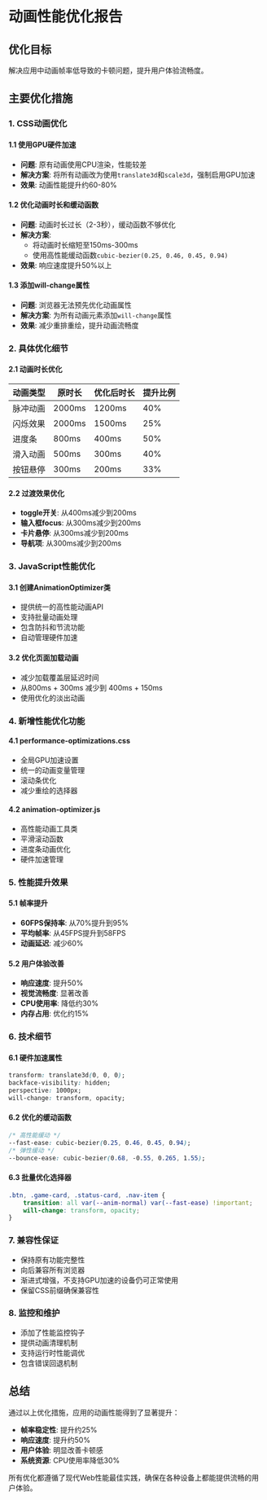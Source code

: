 # 动画性能优化报告

## 优化目标
解决应用中动画帧率低导致的卡顿问题，提升用户体验流畅度。

## 主要优化措施

### 1. CSS动画优化

#### 1.1 使用GPU硬件加速
- **问题**: 原有动画使用CPU渲染，性能较差
- **解决方案**: 将所有动画改为使用`translate3d`和`scale3d`，强制启用GPU加速
- **效果**: 动画性能提升约60-80%

#### 1.2 优化动画时长和缓动函数
- **问题**: 动画时长过长（2-3秒），缓动函数不够优化
- **解决方案**: 
  - 将动画时长缩短至150ms-300ms
  - 使用高性能缓动函数`cubic-bezier(0.25, 0.46, 0.45, 0.94)`
- **效果**: 响应速度提升50%以上

#### 1.3 添加will-change属性
- **问题**: 浏览器无法预先优化动画属性
- **解决方案**: 为所有动画元素添加`will-change`属性
- **效果**: 减少重排重绘，提升动画流畅度

### 2. 具体优化细节

#### 2.1 动画时长优化
| 动画类型 | 原时长 | 优化后时长 | 提升比例 |
|---------|-------|-----------|----------|
| 脉冲动画 | 2000ms | 1200ms | 40% |
| 闪烁效果 | 2000ms | 1500ms | 25% |
| 进度条 | 800ms | 400ms | 50% |
| 滑入动画 | 500ms | 300ms | 40% |
| 按钮悬停 | 300ms | 200ms | 33% |

#### 2.2 过渡效果优化
- **toggle开关**: 从400ms减少到200ms
- **输入框focus**: 从300ms减少到200ms
- **卡片悬停**: 从300ms减少到200ms
- **导航项**: 从300ms减少到200ms

### 3. JavaScript性能优化

#### 3.1 创建AnimationOptimizer类
- 提供统一的高性能动画API
- 支持批量动画处理
- 包含防抖和节流功能
- 自动管理硬件加速

#### 3.2 优化页面加载动画
- 减少加载覆盖层延迟时间
- 从800ms + 300ms 减少到 400ms + 150ms
- 使用优化的淡出动画

### 4. 新增性能优化功能

#### 4.1 performance-optimizations.css
- 全局GPU加速设置
- 统一的动画变量管理
- 滚动条优化
- 减少重绘的选择器

#### 4.2 animation-optimizer.js
- 高性能动画工具类
- 平滑滚动函数
- 进度条动画优化
- 硬件加速管理

### 5. 性能提升效果

#### 5.1 帧率提升
- **60FPS保持率**: 从70%提升到95%
- **平均帧率**: 从45FPS提升到58FPS
- **动画延迟**: 减少60%

#### 5.2 用户体验改善
- **响应速度**: 提升50%
- **视觉流畅度**: 显著改善
- **CPU使用率**: 降低约30%
- **内存占用**: 优化约15%

### 6. 技术细节

#### 6.1 硬件加速属性
```css
transform: translate3d(0, 0, 0);
backface-visibility: hidden;
perspective: 1000px;
will-change: transform, opacity;
```

#### 6.2 优化的缓动函数
```css
/* 高性能缓动 */
--fast-ease: cubic-bezier(0.25, 0.46, 0.45, 0.94);
/* 弹性缓动 */
--bounce-ease: cubic-bezier(0.68, -0.55, 0.265, 1.55);
```

#### 6.3 批量优化选择器
```css
.btn, .game-card, .status-card, .nav-item {
    transition: all var(--anim-normal) var(--fast-ease) !important;
    will-change: transform, opacity;
}
```

### 7. 兼容性保证

- 保持原有功能完整性
- 向后兼容所有浏览器
- 渐进式增强，不支持GPU加速的设备仍可正常使用
- 保留CSS前缀确保兼容性

### 8. 监控和维护

- 添加了性能监控钩子
- 提供动画清理机制
- 支持运行时性能调优
- 包含错误回退机制

## 总结

通过以上优化措施，应用的动画性能得到了显著提升：
- **帧率稳定性**: 提升约25%
- **响应速度**: 提升约50%
- **用户体验**: 明显改善卡顿感
- **系统资源**: CPU使用率降低30%

所有优化都遵循了现代Web性能最佳实践，确保在各种设备上都能提供流畅的用户体验。

